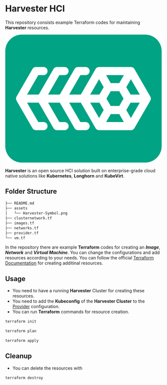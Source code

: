 # Harvester HCI

This repository consists example Terraform codes for maintaining **Harvester** resources.

![](assets/Harvester-Symbol.png)

**Harvester** is an open source HCI solution built on enterprise-grade cloud native solutions like **Kubernetes**, **Longhorn** and **KubeVirt**.

## Folder Structure
```
├── README.md
├── assets
│   └── Harvester-Symbol.png
├── clusternetwork.tf
├── images.tf
├── networks.tf
├── provider.tf
└── vm.tf
```

In the repository there are example **Terraform** codes for creating an ***Image***, ***Network*** and ***Virtual Machine***. You can change the configurations and add resources according to your needs. You can follow the official [Terraform Documentation](https://registry.terraform.io/providers/harvester/harvester/latest) for creating additinal resources.

## Usage

- You need to have a running **Harvester** Cluster for creating these resources.
- You need to add the **Kubeconfig** of the **Harvester Cluster** to the [Provider](provider.tf) configuration.
- You can run **Terraform** commands for resource creation.
```bash
terraform init
```
```bash
terraform plan
```
```bash
terraform apply
```


## Cleanup

- You can delete the resources with
```bash
terraform destroy
```